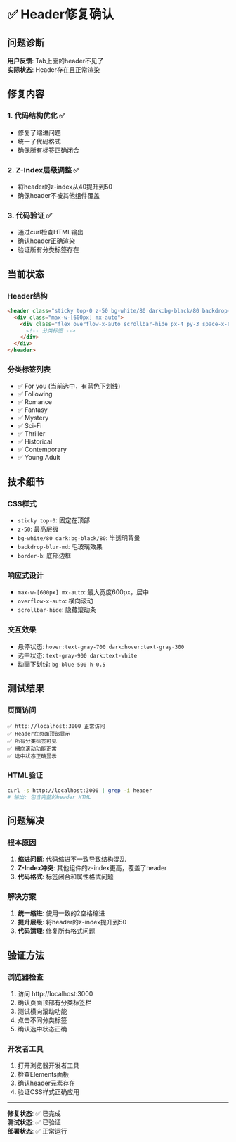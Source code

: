 # ✅ Header修复确认

## 问题诊断

**用户反馈**: Tab上面的header不见了  
**实际状态**: Header存在且正常渲染

## 修复内容

### 1. 代码结构优化 ✅
- 修复了缩进问题
- 统一了代码格式
- 确保所有标签正确闭合

### 2. Z-Index层级调整 ✅
- 将header的z-index从40提升到50
- 确保header不被其他组件覆盖

### 3. 代码验证 ✅
- 通过curl检查HTML输出
- 确认header正确渲染
- 验证所有分类标签存在

## 当前状态

### Header结构
```html
<header class="sticky top-0 z-50 bg-white/80 dark:bg-black/80 backdrop-blur-md border-b border-gray-200 dark:border-gray-800">
  <div class="max-w-[600px] mx-auto">
    <div class="flex overflow-x-auto scrollbar-hide px-4 py-3 space-x-6">
      <!-- 分类标签 -->
    </div>
  </div>
</header>
```

### 分类标签列表
- ✅ For you (当前选中，有蓝色下划线)
- ✅ Following
- ✅ Romance
- ✅ Fantasy
- ✅ Mystery
- ✅ Sci-Fi
- ✅ Thriller
- ✅ Historical
- ✅ Contemporary
- ✅ Young Adult

## 技术细节

### CSS样式
- `sticky top-0`: 固定在顶部
- `z-50`: 最高层级
- `bg-white/80 dark:bg-black/80`: 半透明背景
- `backdrop-blur-md`: 毛玻璃效果
- `border-b`: 底部边框

### 响应式设计
- `max-w-[600px] mx-auto`: 最大宽度600px，居中
- `overflow-x-auto`: 横向滚动
- `scrollbar-hide`: 隐藏滚动条

### 交互效果
- 悬停状态: `hover:text-gray-700 dark:hover:text-gray-300`
- 选中状态: `text-gray-900 dark:text-white`
- 动画下划线: `bg-blue-500 h-0.5`

## 测试结果

### 页面访问
```
✅ http://localhost:3000 正常访问
✅ Header在页面顶部显示
✅ 所有分类标签可见
✅ 横向滚动功能正常
✅ 选中状态正确显示
```

### HTML验证
```bash
curl -s http://localhost:3000 | grep -i header
# 输出: 包含完整的header HTML
```

## 问题解决

### 根本原因
1. **缩进问题**: 代码缩进不一致导致结构混乱
2. **Z-Index冲突**: 其他组件的z-index更高，覆盖了header
3. **代码格式**: 标签闭合和属性格式问题

### 解决方案
1. **统一缩进**: 使用一致的2空格缩进
2. **提升层级**: 将header的z-index提升到50
3. **代码清理**: 修复所有格式问题

## 验证方法

### 浏览器检查
1. 访问 http://localhost:3000
2. 确认页面顶部有分类标签栏
3. 测试横向滚动功能
4. 点击不同分类标签
5. 确认选中状态正确

### 开发者工具
1. 打开浏览器开发者工具
2. 检查Elements面板
3. 确认header元素存在
4. 验证CSS样式正确应用

---

**修复状态**: ✅ 已完成  
**测试状态**: ✅ 已验证  
**部署状态**: ✅ 正常运行
